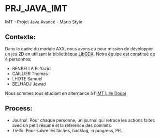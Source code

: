 # PRJ_JAVA_IMT
IMT - Projet Java Avancé - Mario Style

## Contexte:

Dans le cadre du module AXX, nous avons eu pour mission de développer un jeu 2D en utilisant la bibliothèque [LibGDX](https://libgdx.badlogicgames.com).
Notre équipe est constitué de 4 personnes:

- BENBELLA El Yazid
- CAILLIER Thomas
- LHOTE Samuel
- BELHADJ Jawad

Nous sommes tous étudiant en alternance à l'[IMT Lille Douai](http://imt-lille-douai.fr/)

## Process:

- Journal: Pour chaque personne, un journal qui retrace les actions faites avec un petit résumé et la réference des commits.
- Trello: Pour suivre les tâches, backlog, in progress, PR...
